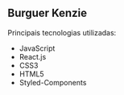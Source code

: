 ## Burguer Kenzie


Principais tecnologias utilizadas: 
-  JavaScript
-  React.js
-  CSS3 
-  HTML5
-  Styled-Components

